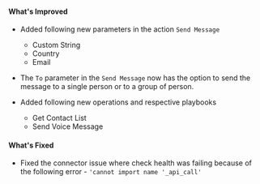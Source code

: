 #### What's Improved

- Added following new parameters in the action `Send Message`
  - Custom String
  - Country
  - Email

- The `To` parameter in the `Send Message` now has the option to send the message to a single person or to a group of person.

- Added following new operations and respective playbooks
  - Get Contact List
  - Send Voice Message

#### What's Fixed

- Fixed the connector issue where check health was failing because of the following error - `'cannot import name '_api_call'`